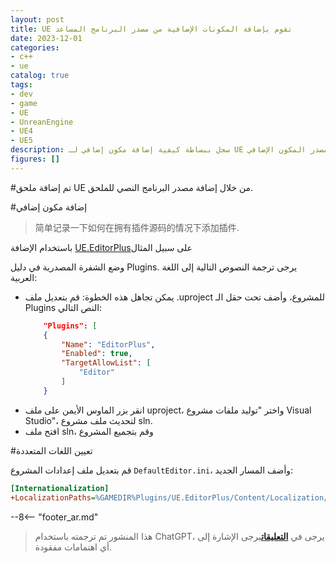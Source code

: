 ```yaml
---
layout: post
title: UE تقوم بإضافة المكونات الإضافية من مصدر البرنامج المساعد
date: 2023-12-01
categories:
- c++
- ue
catalog: true
tags:
- dev
- game
- UE
- UnreanEngine
- UE4
- UE5
description: سجل ببساطة كيفية إضافة مكون إضافي لـ UE عندما يكون لديك مصدر المكون الإضافي
figures: []
---
```


<meta property="og:title" content="UE 通过插件源码添加插件" />

#تم إضافة ملحق UE من خلال إضافة مصدر البرنامج النصي للملحق.

#إضافة مكون إضافي

> 简单记录一下如何在拥有插件源码的情况下添加插件.

باستخدام الإضافة [UE.EditorPlus](https://github.com/disenone/UE.EditorPlus)على سبيل المثال

وضع الشفرة المصدرية في دليل Plugins.
يرجى ترجمة النصوص التالية إلى اللغة العربية:

- يمكن تجاهل هذه الخطوة: قم بتعديل ملف .uproject للمشروع، وأضف تحت حقل الـ Plugins النص التالي:
    ```json
        "Plugins": [
        {
            "Name": "EditorPlus",
            "Enabled": true,
            "TargetAllowList": [
                "Editor"
            ]
        }
    ```
- انقر بزر الماوس الأيمن على ملف uproject، واختر "توليد ملفات مشروع Visual Studio"، لتحديث ملف مشروع sln.
- افتح ملف sln، وقم بتجميع المشروع

#تعيين اللغات المتعددة

قم بتعديل ملف إعدادات المشروع `DefaultEditor.ini`، وأضف المسار الجديد:

```ini
[Internationalization]
+LocalizationPaths=%GAMEDIR%Plugins/UE.EditorPlus/Content/Localization/EditorPlusTools
```


--8<-- "footer_ar.md"


> هذا المنشور تم ترجمته باستخدام ChatGPT، يرجى في [**التعليقات**](https://github.com/disenone/wiki_blog/issues/new)يرجى الإشارة إلى أي اهتمامات مفقودة. 
